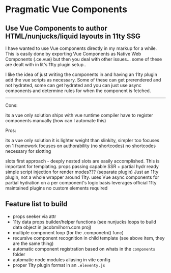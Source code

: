 # Pragmatic Vue Components 

## Use Vue Components to author HTML/nunjucks/liquid layouts in 11ty SSG

I have wanted to use Vue components directly in my markup for a while. This is easily done by exporting Vue Components as Native Web Components (.ce.vue) but then you deal with other issues... some of these are dealt with in lit's 11ty plugin setup..

I like the idea of just writing the components in and having an 11ty plugin add the vue scripts as necessary. Some of these can get prerendered and not hydrated, some can get hydrated and you can just use async components and determine rules for when the component is fetched.


---

Cons:

its a vue only solution
ships with vue runtime compiler
have to register components manually (how can I automate this)

Pros:

its a vue only solution
it is lighter weight than slinkity, simpler too
focuses on 1 framework
focuses on authorability (no shortcodes)
no shortcodes necessary for slotting

slots first approach - deeply nested slots are easily accomplished. This is important for templating.
props passing capable
SSR + partial hydr ready
simple script injection for render modes??? (separate plugin)
Just an 11ty plugin, not a whole wrapper around 11ty.
uses Vue async components for partial hydration on a per component's logic basis
leverages official 11ty maintained plugins
no custom elements required

## Feature list to build

- props seeker via attr
- 11ty data props builder/helper functions (see nunjucks loops to build data object in jacobmilhorn.com proj)
- multiple component loop (for the .componetn() func)
- recursive component recognition in child template (see above item, they are the same thing)
- automatic component registration based on whats in the `components` folder
- automatic node modules aliasing in vite config
- proper 11ty plugin format in an `.eleventy.js`



